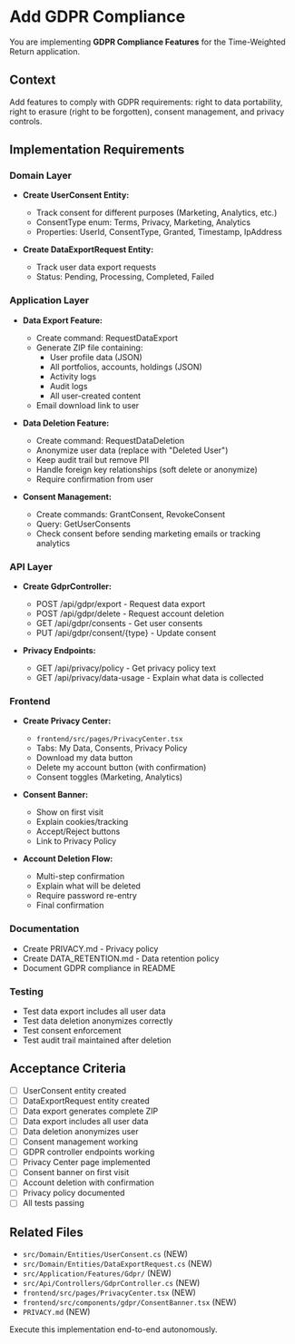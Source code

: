 # Add GDPR Compliance

You are implementing **GDPR Compliance Features** for the Time-Weighted Return application.

## Context
Add features to comply with GDPR requirements: right to data portability, right to erasure (right to be forgotten), consent management, and privacy controls.

## Implementation Requirements

### Domain Layer

- **Create UserConsent Entity:**
  - Track consent for different purposes (Marketing, Analytics, etc.)
  - ConsentType enum: Terms, Privacy, Marketing, Analytics
  - Properties: UserId, ConsentType, Granted, Timestamp, IpAddress

- **Create DataExportRequest Entity:**
  - Track user data export requests
  - Status: Pending, Processing, Completed, Failed

### Application Layer

- **Data Export Feature:**
  - Create command: RequestDataExport
  - Generate ZIP file containing:
    - User profile data (JSON)
    - All portfolios, accounts, holdings (JSON)
    - Activity logs
    - Audit logs
    - All user-created content
  - Email download link to user

- **Data Deletion Feature:**
  - Create command: RequestDataDeletion
  - Anonymize user data (replace with "Deleted User")
  - Keep audit trail but remove PII
  - Handle foreign key relationships (soft delete or anonymize)
  - Require confirmation from user

- **Consent Management:**
  - Create commands: GrantConsent, RevokeConsent
  - Query: GetUserConsents
  - Check consent before sending marketing emails or tracking analytics

### API Layer

- **Create GdprController:**
  - POST /api/gdpr/export - Request data export
  - POST /api/gdpr/delete - Request account deletion
  - GET /api/gdpr/consents - Get user consents
  - PUT /api/gdpr/consent/{type} - Update consent

- **Privacy Endpoints:**
  - GET /api/privacy/policy - Get privacy policy text
  - GET /api/privacy/data-usage - Explain what data is collected

### Frontend

- **Create Privacy Center:**
  - `frontend/src/pages/PrivacyCenter.tsx`
  - Tabs: My Data, Consents, Privacy Policy
  - Download my data button
  - Delete my account button (with confirmation)
  - Consent toggles (Marketing, Analytics)

- **Consent Banner:**
  - Show on first visit
  - Explain cookies/tracking
  - Accept/Reject buttons
  - Link to Privacy Policy

- **Account Deletion Flow:**
  - Multi-step confirmation
  - Explain what will be deleted
  - Require password re-entry
  - Final confirmation

### Documentation

- Create PRIVACY.md - Privacy policy
- Create DATA_RETENTION.md - Data retention policy
- Document GDPR compliance in README

### Testing

- Test data export includes all user data
- Test data deletion anonymizes correctly
- Test consent enforcement
- Test audit trail maintained after deletion

## Acceptance Criteria
- [ ] UserConsent entity created
- [ ] DataExportRequest entity created
- [ ] Data export generates complete ZIP
- [ ] Data export includes all user data
- [ ] Data deletion anonymizes user
- [ ] Consent management working
- [ ] GDPR controller endpoints working
- [ ] Privacy Center page implemented
- [ ] Consent banner on first visit
- [ ] Account deletion with confirmation
- [ ] Privacy policy documented
- [ ] All tests passing

## Related Files
- `src/Domain/Entities/UserConsent.cs` (NEW)
- `src/Domain/Entities/DataExportRequest.cs` (NEW)
- `src/Application/Features/Gdpr/` (NEW)
- `src/Api/Controllers/GdprController.cs` (NEW)
- `frontend/src/pages/PrivacyCenter.tsx` (NEW)
- `frontend/src/components/gdpr/ConsentBanner.tsx` (NEW)
- `PRIVACY.md` (NEW)

Execute this implementation end-to-end autonomously.
